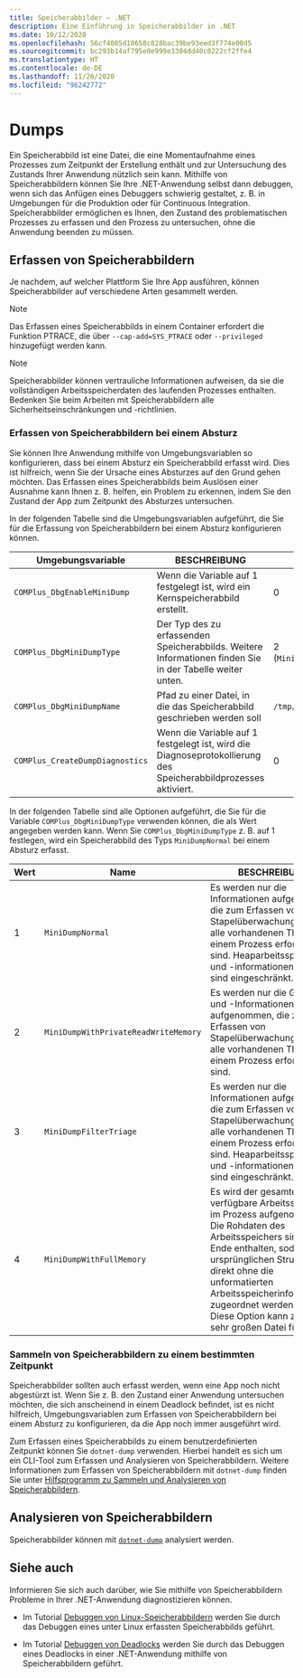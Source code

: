 ```yaml
---
title: Speicherabbilder – .NET
description: Eine Einführung in Speicherabbilder in .NET
ms.date: 10/12/2020
ms.openlocfilehash: 56cf4085d10658c828bac39be93eed3f774e00d5
ms.sourcegitcommit: bc293b14af795e0e999e3304dd40c0222cf2ffe4
ms.translationtype: HT
ms.contentlocale: de-DE
ms.lasthandoff: 11/26/2020
ms.locfileid: "96242772"
---
```

# <a name="dumps"></a>Dumps

Ein Speicherabbild ist eine Datei, die eine Momentaufnahme eines Prozesses zum Zeitpunkt der Erstellung enthält und zur Untersuchung des Zustands Ihrer Anwendung nützlich sein kann. Mithilfe von Speicherabbildern können Sie Ihre .NET-Anwendung selbst dann debuggen, wenn sich das Anfügen eines Debuggers schwierig gestaltet, z. B. in Umgebungen für die Produktion oder für Continuous Integration. Speicherabbilder ermöglichen es Ihnen, den Zustand des problematischen Prozesses zu erfassen und den Prozess zu untersuchen, ohne die Anwendung beenden zu müssen.

## <a name="collect-dumps"></a>Erfassen von Speicherabbildern

Je nachdem, auf welcher Plattform Sie Ihre App ausführen, können Speicherabbilder auf verschiedene Arten gesammelt werden.

> [!NOTE]
> Das Erfassen eines Speicherabbilds in einem Container erfordert die Funktion PTRACE, die über `--cap-add=SYS_PTRACE` oder `--privileged` hinzugefügt werden kann.

> [!NOTE]
> Speicherabbilder können vertrauliche Informationen aufweisen, da sie die vollständigen Arbeitsspeicherdaten des laufenden Prozesses enthalten. Bedenken Sie beim Arbeiten mit Speicherabbildern alle Sicherheitseinschränkungen und -richtlinien.

### <a name="collecting-dumps-on-crash"></a>Erfassen von Speicherabbildern bei einem Absturz

Sie können Ihre Anwendung mithilfe von Umgebungsvariablen so konfigurieren, dass bei einem Absturz ein Speicherabbild erfasst wird. Dies ist hilfreich, wenn Sie der Ursache eines Absturzes auf den Grund gehen möchten. Das Erfassen eines Speicherabbilds beim Auslösen einer Ausnahme kann Ihnen z. B. helfen, ein Problem zu erkennen, indem Sie den Zustand der App zum Zeitpunkt des Absturzes untersuchen.

In der folgenden Tabelle sind die Umgebungsvariablen aufgeführt, die Sie für die Erfassung von Speicherabbildern bei einem Absturz konfigurieren können.

|Umgebungsvariable|BESCHREIBUNG|Standardwert|
|-------|---------|---|
|`COMPlus_DbgEnableMiniDump`|Wenn die Variable auf 1 festgelegt ist, wird ein Kernspeicherabbild erstellt.|0|
|`COMPlus_DbgMiniDumpType`|Der Typ des zu erfassenden Speicherabbilds. Weitere Informationen finden Sie in der Tabelle weiter unten.|2 (`MiniDumpWithPrivateReadWriteMemory`)|
|`COMPlus_DbgMiniDumpName`|Pfad zu einer Datei, in die das Speicherabbild geschrieben werden soll|`/tmp/coredump.<pid>`|
|`COMPlus_CreateDumpDiagnostics`|Wenn die Variable auf 1 festgelegt ist, wird die Diagnoseprotokollierung des Speicherabbildprozesses aktiviert.|0|

In der folgenden Tabelle sind alle Optionen aufgeführt, die Sie für die Variable `COMPlus_DbgMiniDumpType` verwenden können, die als Wert angegeben werden kann. Wenn Sie `COMPlus_DbgMiniDumpType` z. B. auf 1 festlegen, wird ein Speicherabbild des Typs `MiniDumpNormal` bei einem Absturz erfasst.

|Wert|Name|BESCHREIBUNG|
|-----|----|-----------|
|1|`MiniDumpNormal`|Es werden nur die Informationen aufgenommen, die zum Erfassen von Stapelüberwachungen für alle vorhandenen Threads in einem Prozess erforderlich sind. Heaparbeitsspeicher und -informationen der GC sind eingeschränkt.|
|2|`MiniDumpWithPrivateReadWriteMemory`|Es werden nur die GC-Heaps und -Informationen aufgenommen, die zum Erfassen von Stapelüberwachungen für alle vorhandenen Threads in einem Prozess erforderlich sind.|
|3|`MiniDumpFilterTriage`|Es werden nur die Informationen aufgenommen, die zum Erfassen von Stapelüberwachungen für alle vorhandenen Threads in einem Prozess erforderlich sind. Heaparbeitsspeicher und -informationen der GC sind eingeschränkt.|
|4|`MiniDumpWithFullMemory`|Es wird der gesamte verfügbare Arbeitsspeicher im Prozess aufgenommen. Die Rohdaten des Arbeitsspeichers sind am Ende enthalten, sodass die ursprünglichen Strukturen direkt ohne die unformatierten Arbeitsspeicherinformationen zugeordnet werden können. Diese Option kann zu einer sehr großen Datei führen.|

### <a name="collecting-dumps-at-specific-point-in-time"></a>Sammeln von Speicherabbildern zu einem bestimmten Zeitpunkt

Speicherabbilder sollten auch erfasst werden, wenn eine App noch nicht abgestürzt ist. Wenn Sie z. B. den Zustand einer Anwendung untersuchen möchten, die sich anscheinend in einem Deadlock befindet, ist es nicht hilfreich, Umgebungsvariablen zum Erfassen von Speicherabbildern bei einem Absturz zu konfigurieren, da die App noch immer ausgeführt wird.

Zum Erfassen eines Speicherabbilds zu einem benutzerdefinierten Zeitpunkt können Sie `dotnet-dump` verwenden. Hierbei handelt es sich um ein CLI-Tool zum Erfassen und Analysieren von Speicherabbildern. Weitere Informationen zum Erfassen von Speicherabbildern mit `dotnet-dump` finden Sie unter [Hilfsprogramm zu Sammeln und Analysieren von Speicherabbildern](dotnet-dump.md).

## <a name="analyze-dumps"></a>Analysieren von Speicherabbildern

Speicherabbilder können mit [`dotnet-dump`](dotnet-dump.md) analysiert werden.

## <a name="see-also"></a>Siehe auch

Informieren Sie sich auch darüber, wie Sie mithilfe von Speicherabbildern Probleme in Ihrer .NET-Anwendung diagnostizieren können.

* Im Tutorial [Debuggen von Linux-Speicherabbildern](debug-linux-dumps.md) werden Sie durch das Debuggen eines unter Linux erfassten Speicherabbilds geführt.

* Im Tutorial [Debuggen von Deadlocks](debug-deadlock.md) werden Sie durch das Debuggen eines Deadlocks in einer .NET-Anwendung mithilfe von Speicherabbildern geführt.
